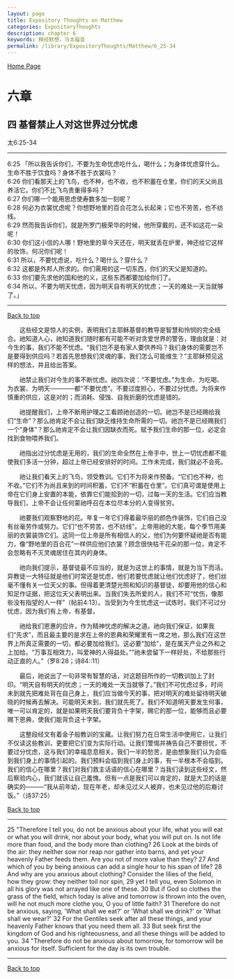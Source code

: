 ```yaml
---
layout: page
title: Expository Thoughts on Matthew
categories: ExpositoryThoughts
description: chapter 6
keywords: 释经默想，马太福音
permalink: /library/ExpositoryThoughts/Matthew/6_25-34
---
```

[ Home Page ]({{site.baseurl}}/index) <br>

<a name="0"></a>
# 六章 

## 四 基督禁止人对这世界过分忧虑

太6:25-34

***

6:25 「所以我告诉你们，不要为生命忧虑吃什么，喝什么；为身体忧虑穿什么。生命不胜于饮食吗？身体不胜于衣裳吗？<br>
6:26 你们看那天上的飞鸟，也不种，也不收，也不积蓄在仓里，你们的天父尚且养活它。你们不比飞鸟贵重得多吗？<br>
6:27 你们哪一个能用思虑使寿数多加一刻呢？<br>
6:28 何必为衣裳忧虑呢？你想野地里的百合花怎么长起来；它也不劳苦，也不纺线。<br>
6:29 然而我告诉你们，就是所罗门极荣华的时候，他所穿戴的，还不如这花一朵呢！<br>
6:30 你们这小信的人哪！野地里的草今天还在，明天就丢在炉里，神还给它这样的妆饰，何况你们呢！<br>
6:31 所以，不要忧虑说，吃什么？喝什么？穿什么？<br>
6:32 这都是外邦人所求的。你们需用的这一切东西，你们的天父是知道的。<br>
6:33 你们要先求他的国和他的义，这些东西都要加给你们了。<br>
6:34 所以，不要为明天忧虑，因为明天自有明天的忧虑；一天的难处一天当就够了。」<br>

***

[Back to top](#0)

&emsp;&emsp;这些经文是惊人的实例，表明我们主耶稣基督的教导是智慧和怜悯的完全结合。祂知道人心，祂知道我们随时都有可能不听对贪爱世界的警告，理由就是：对今生的事，我们不能不忧虑。“我们岂不是有家人要供养吗？我们身体的需要岂不是要得到供应吗？若首先思想我们灵魂的事，我们怎么可能维生？”主耶稣预见这样的想法，并且给出答案。

&emsp;&emsp;祂禁止我们对今生的事不断忧虑。祂四次说：“不要忧虑。”为生命、为吃喝、为衣裳、为明天————都“不要忧虑”。不要过度担心，不要过分忧虑。为将来作慎重的供应，这是对的；而消耗、侵蚀、自我折磨的忧虑是错的。

&emsp;&emsp;祂提醒我们，上帝不断用护理之工看顾祂创造的一切。祂岂不是已经赐给我们“生命”？那么祂肯定不会让我们缺乏维持生命所需的一切。祂岂不是已经赐我们一个“身体”？那么祂肯定不会让我们因缺衣而死。赋予我们生命的那一位，必定会找到食物喂养我们。

&emsp;&emsp;祂指出过分忧虑是无用的，我们的生命全然在上帝手中，世上一切忧虑都不能使我们多活一分钟，超过上帝已经安排好的时间。工作未完成，我们就必不会死。

&emsp;&emsp;祂让我们看天上的飞鸟，领受教训。它们不为将来作预备。“它们也不种，也不收。”它们不为尚且来到的时间积蓄，它们不“积蓄在仓里”。它们真可谓是使用上帝在它们身上安置的本能，依靠它们能拾到的一切，过每一天的生活。它们应当教导我们，上帝不会让任何蒙祂呼召在本位尽本分的人变得贫穷。

&emsp;&emsp;祂要我们观察野地的花。年复一年它们得着最华丽的颜色作装饰，它们自己没有丝毫劳作或努力。它们“也不劳苦，也不纺线”。上帝用祂的大能，每个季节用美丽的衣裳装饰它们。这同一位上帝是所有相信人的父，他们为何要怀疑祂是否有能力，像“野地里的百合花”一样供应他们衣裳？顾念很快枯干花朵的那一位，肯定不会忽略有不灭灵魂居住在其内的身体。

&emsp;&emsp;祂向我们提示，基督徒最不应当的，就是为这世上的事情，就是为当下而活。异教徒一大特征就是他们时常还是忧虑，他们若要忧虑就让他们忧虑好了，他们丝毫不懂有关一位天父的事。但得着更清楚光照和知识的基督徒，却要用他的信心和知足作证据，把这位天父表明出来。当我们失去所爱的人，我们不可“忧伤，像那些没有指望的人一样”（帖前4:13）。当受到为今生忧虑这一试炼时，我们不可过分忧虑，因为我们有上帝，有基督。

&emsp;&emsp;祂给我们恩惠的应许，作为精神忧虑的解决之道。祂向我们保证，如果我们“先求”，而且最主要的是求在上帝的恩典和荣耀里有一席之地，那么我们在这世界上所真正需要的一切，都必要加给我们。这必要“加给”，是在属天产业之外和之上加给。“万事互相效力，叫爱神的人得益处。”“祂未尝留下一样好处，不给那些行动正直的人。”（罗8:28；诗84::11）

&emsp;&emsp;最后，祂说出了一句非常有智慧的话，对这题目所作的一切教训加上了封印。“明天自有明天的忧虑；一天的难处一天当就够了。”我们不可忧虑过多，时间未到就先把难处背在自己身上，我们应当做今天的事，把对明天的难处留待明天破晓的时候再去解决。可能明天未到，我们就先死了。我们不知道明天要发生何事，唯一可以肯定的，就是如果明天我们要背负十字架，赐它的那一位，能够而且必要赐下恩典，使我们能背负这十字架。

&emsp;&emsp;这整段经文有着金子般教训的宝藏。让我们努力在日常生活中使用它，让我们不仅读这些教训，更要把它们变为实际行动。让我们警惕并祷告自己不要担忧，不要过分忧虑，这与我们的幸福息息相关。我们一半的愁苦，是由想象我们认为会临到我们身上的事情引起的。我们预料会临到我们身上的事，有一半根本不会临到。我们的信心在哪里？我们对我们救主话语的信心在哪里？当我们读到这些经文，然后察验内心，我们就该让自己羞愧。但有一点是我们可以肯定的，就是大卫的话是确实的———“我从前年幼，现在年老，却未见过义人被弃，也未见过他的后裔讨饭。”（诗37:25）

[Back to top](#0)

***

25 "Therefore I tell you, do not be anxious about your life, what you will eat or what you will drink, nor about your body, what you will put on. Is not life more than food, and the body more than clothing? 26 Look at the birds of the air: they neither sow nor reap nor gather into barns, and yet your heavenly Father feeds them. Are you not of more value than they? 27 And which of you by being anxious can add a single hour to his span of life? 28 And why are you anxious about clothing? Consider the lilies of the field, how they grow: they neither toil nor spin, 29 yet I tell you, even Solomon in all his glory was not arrayed like one of these. 30 But if God so clothes the grass of the field, which today is alive and tomorrow is thrown into the oven, will he not much more clothe you, O you of little faith? 31 Therefore do not be anxious, saying, 'What shall we eat?' or 'What shall we drink?' or 'What shall we wear?' 32 For the Gentiles seek after all these things, and your heavenly Father knows that you need them all. 33 But seek first the kingdom of God and his righteousness, and all these things will be added to you. 34 "Therefore do not be anxious about tomorrow, for tomorrow will be anxious for itself. Sufficient for the day is its own trouble.

***

[Back to top](#0)
